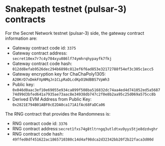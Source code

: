 # Snakepath testnet (pulsar-3) contracts

For the Secret Network testnet (pulsar-3) side, the gateway contract information are:

* Gateway contract code id: `3375`
* Gateway contract address: `secret10ex7r7c4y704xyu086lf74ymhrqhypayfk7fkj`
* Gateway contract code hash: `012dd8efab9526dec294b6898c812ef6f6ad853e32172788f54ef3c305c1ecc5`
* Gateway encryption key for ChaChaPoly1305: `A20KrD7xDmkFXpNMqJn1CLpRaDLcdKpO1NdBBS7VpWh3`
* Public key: `0x046d0aac3ef10e69055e934ca899f508ba516832dc74aa4ed4d741052ed5a568774d99d3bfed641a7935ae73aac8e34938db747c2f0e8b2aa95c25d069a575cc8b`
* Derived EVM Address from Public Key: `0x2821E794B01ABF0cE2DA0ca171A1fAc68FaDCa06`

The RNG contract that provides the Randomness is:

* RNG contract code id: `3376`
* RNG contract address:`secret1fxs74g8tltrngq3utldtxu9yys5tje8dzdvghr`
* RNG contract code hash: `49ffed0df451622ac1865710380c14d4af98dca2d32342bb20f2b22faca3d00d`
